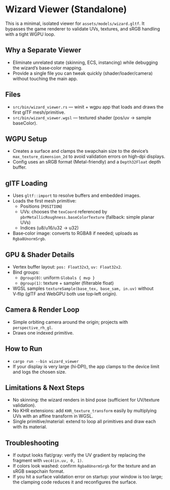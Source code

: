 # Wizard Viewer (Standalone)

This is a minimal, isolated viewer for `assets/models/wizard.gltf`. It bypasses the game renderer to validate UVs, textures, and sRGB handling with a tight WGPU loop.

## Why a Separate Viewer
- Eliminate unrelated state (skinning, ECS, instancing) while debugging the wizard’s base‑color mapping.
- Provide a single file you can tweak quickly (shader/loader/camera) without touching the main app.

## Files
- `src/bin/wizard_viewer.rs` — winit + wgpu app that loads and draws the first glTF mesh/primitive.
- `src/bin/wizard_viewer.wgsl` — textured shader (pos/uv → sample baseColor).

## WGPU Setup
- Creates a surface and clamps the swapchain size to the device’s `max_texture_dimension_2d` to avoid validation errors on high‑dpi displays.
- Config uses an sRGB format (Metal-friendly) and a `Depth32Float` depth buffer.

## glTF Loading
- Uses `gltf::import` to resolve buffers and embedded images.
- Loads the first mesh primitive:
  - Positions (`POSITION`)
  - UVs: chooses the `texCoord` referenced by `pbrMetallicRoughness.baseColorTexture` (fallback: simple planar UVs)
  - Indices (u8/u16/u32 → u32)
- Base‑color image: converts to RGBA8 if needed; uploads as `Rgba8UnormSrgb`.

## GPU & Shader Details
- Vertex buffer layout: `pos: Float32x3`, `uv: Float32x2`.
- Bind groups:
  - `@group(0)`: uniform `Globals { mvp }`
  - `@group(1)`: texture + sampler (filterable float)
- WGSL samples `textureSample(base_tex, base_sam, in.uv)` without V‑flip (glTF and WebGPU both use top‑left origin).

## Camera & Render Loop
- Simple orbiting camera around the origin; projects with `perspective_rh_gl`.
- Draws one indexed primitive.

## How to Run
- `cargo run --bin wizard_viewer`
- If your display is very large (hi‑DPI), the app clamps to the device limit and logs the chosen size.

## Limitations & Next Steps
- No skinning: the wizard renders in bind pose (sufficient for UV/texture validation).
- No KHR extensions: add `KHR_texture_transform` easily by multiplying UVs with an affine transform in WGSL.
- Single primitive/material: extend to loop all primitives and draw each with its material.

## Troubleshooting
- If output looks flat/gray: verify the UV gradient by replacing the fragment with `vec4(in.uv, 0, 1)`.
- If colors look washed: confirm `Rgba8UnormSrgb` for the texture and an sRGB swapchain format.
- If you hit a surface validation error on startup: your window is too large; the clamping code reduces it and reconfigures the surface.
